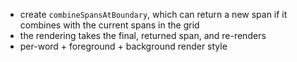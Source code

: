 - create `combineSpansAtBoundary`, which can return a new span if it combines with the current spans in the grid
- the rendering takes the final, returned span, and re-renders
- per-word + foreground + background render style
